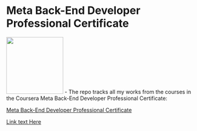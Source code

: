 # Meta Back-End Developer Professional Certificate
<img src="./meta-logo.png" width=150>
- The repo tracks all my works from the courses in the Coursera Meta Back-End Developer Professional Certificate:


[Meta Back-End Developer Professional Certificate](https://www.coursera.org/professional-certificates/meta-back-end-developer)



[Link text Here](https://link-url-here.org)

